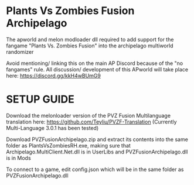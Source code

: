 # Plants Vs Zombies Fusion Archipelago
The apworld and melon modloader dll required to add support for the fangame "Plants Vs. Zombies Fusion" into the archipelago multiworld randomizer

Avoid mentioning/ linking this on the main AP Discord because of the "no fangames" rule.
All discussion/ development of this APworld will take place here:
https://discord.gg/kkH4wBUmG9

# SETUP GUIDE

Download the melonloader version of the PVZ Fusion Multilanguage translation here: https://github.com/Teyliu/PVZF-Translation
(Currently Multi-Language 3.0.1 has been tested)

Download PVZFusionArchipelago.zip and extract its contents into the same folder as PlantsVsZombiesRH.exe,
making sure that Archipelago.MultiClient.Net.dll is in UserLibs and PVZFusionArchipelago.dll is in Mods

To connect to a game, edit config.json which will be in the same folder as PVZFusionArchipelago.dll
